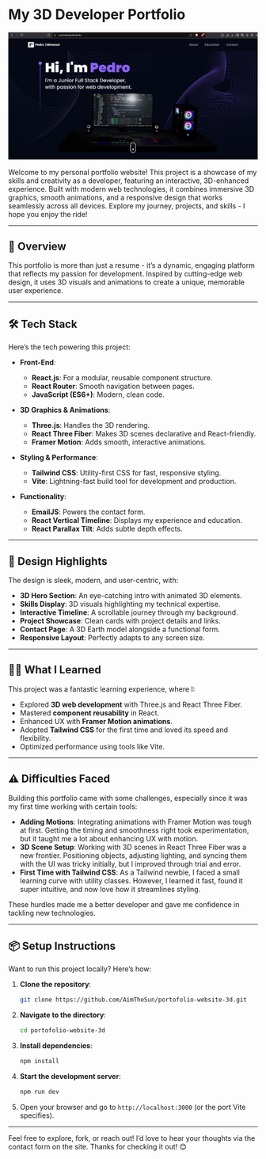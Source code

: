 # My 3D Developer Portfolio

![Portfolio Screenshot](portofolio1.jpg) <!-- Replace with actual screenshot -->

Welcome to my personal portfolio website! This project is a showcase of my skills and creativity as a developer, featuring an interactive, 3D-enhanced experience. Built with modern web technologies, it combines immersive 3D graphics, smooth animations, and a responsive design that works seamlessly across all devices. Explore my journey, projects, and skills - I hope you enjoy the ride!

---

## 🚀 Overview

This portfolio is more than just a resume - it’s a dynamic, engaging platform that reflects my passion for development. Inspired by cutting-edge web design, it uses 3D visuals and animations to create a unique, memorable user experience.

---

## 🛠️ Tech Stack

Here’s the tech powering this project:

- **Front-End**:
  - **React.js**: For a modular, reusable component structure.
  - **React Router**: Smooth navigation between pages.
  - **JavaScript (ES6+)**: Modern, clean code.

- **3D Graphics & Animations**:
  - **Three.js**: Handles the 3D rendering.
  - **React Three Fiber**: Makes 3D scenes declarative and React-friendly.
  - **Framer Motion**: Adds smooth, interactive animations.

- **Styling & Performance**:
  - **Tailwind CSS**: Utility-first CSS for fast, responsive styling.
  - **Vite**: Lightning-fast build tool for development and production.

- **Functionality**:
  - **EmailJS**: Powers the contact form.
  - **React Vertical Timeline**: Displays my experience and education.
  - **React Parallax Tilt**: Adds subtle depth effects.

---

## 🎨 Design Highlights

The design is sleek, modern, and user-centric, with:

- **3D Hero Section**: An eye-catching intro with animated 3D elements.
- **Skills Display**: 3D visuals highlighting my technical expertise.
- **Interactive Timeline**: A scrollable journey through my background.
- **Project Showcase**: Clean cards with project details and links.
- **Contact Page**: A 3D Earth model alongside a functional form.
- **Responsive Layout**: Perfectly adapts to any screen size.

---

## 🧑‍💻 What I Learned

This project was a fantastic learning experience, where I:

- Explored **3D web development** with Three.js and React Three Fiber.
- Mastered **component reusability** in React.
- Enhanced UX with **Framer Motion animations**.
- Adopted **Tailwind CSS** for the first time and loved its speed and flexibility.
- Optimized performance using tools like Vite.

---

## ⚠️ Difficulties Faced

Building this portfolio came with some challenges, especially since it was my first time working with certain tools:

- **Adding Motions**: Integrating animations with Framer Motion was tough at first. Getting the timing and smoothness right took experimentation, but it taught me a lot about enhancing UX with motion.
- **3D Scene Setup**: Working with 3D scenes in React Three Fiber was a new frontier. Positioning objects, adjusting lighting, and syncing them with the UI was tricky initially, but I improved through trial and error.
- **First Time with Tailwind CSS**: As a Tailwind newbie, I faced a small learning curve with utility classes. However, I learned it fast, found it super intuitive, and now love how it streamlines styling.

These hurdles made me a better developer and gave me confidence in tackling new technologies.

---

## 📦 Setup Instructions

Want to run this project locally? Here’s how:

1. **Clone the repository**:
   ```bash
   git clone https://github.com/AimTheSun/portofolio-website-3d.git
   ```

2. **Navigate to the directory**:
   ```bash
   cd portofolio-website-3d
   ```

3. **Install dependencies**:
   ```bash
   npm install
   ```

4. **Start the development server**:
   ```bash
   npm run dev
   ```

5. Open your browser and go to `http://localhost:3000` (or the port Vite specifies).

---
Feel free to explore, fork, or reach out! I’d love to hear your thoughts via the contact form on the site. Thanks for checking it out! 😊
